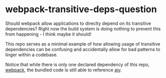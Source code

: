 # webpack-transitive-deps-question

Should webpack allow applications to direclty depend on its transitive dependencies?  Right now the build system is doing nothing to prevent this from happening - I think maybe it should!



This repo serves as a minimal example of how allowing usage of transitive dependencies can be confusing and accidentally allow for bad patterns to linger within a codebase.



Notice that while there is only one declared dependency of this repo, [webpack](https://github.com/webpack/webpack), the bundled code is still able to reference [ajv](https://github.com/epoberezkin/ajv).